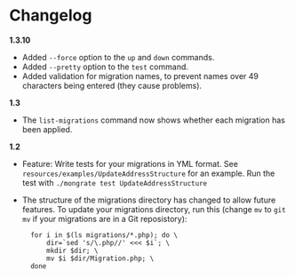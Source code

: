 Changelog
=========

**1.3.10**

* Added `--force` option to the `up` and `down` commands.
* Added `--pretty` option to the `test` command.
* Added validation for migration names, to prevent names over 49 characters being entered (they cause problems).

**1.3**

* The `list-migrations` command now shows whether each migration has been applied.

**1.2**

* Feature: Write tests for your migrations in YML format. See `resources/examples/UpdateAddressStructure` for an example. Run the test with `./mongrate test UpdateAddressStructure`

* The structure of the migrations directory has changed to allow future features. To update your migrations directory, run this (change `mv` to `git mv` if your migrations are in a Git reposistory):

        for i in $(ls migrations/*.php); do \
            dir=`sed 's/\.php//' <<< $i`; \
            mkdir $dir; \
            mv $i $dir/Migration.php; \
        done
